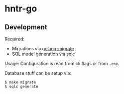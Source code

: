 # hntr-go

## Development

Required:

 * Migrations via [golang-migrate](https://github.com/golang-migrate/migrate)
 * SQL model generation via [sqlc](https://github.com/kyleconroy/sqlc)

Usage:
Configuration is read from cli flags or from `.env`.

Database stuff can be setup via:

    $ make migrate
    $ sqlc generate
    

